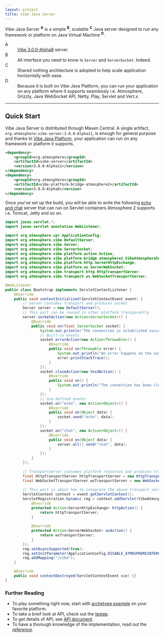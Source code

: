 ```yaml
---
layout: project
title: Vibe Java Server
---
```


Vibe Java Server <sup><strong>A</strong></sup> is a simple <sup><strong>B</strong></sup>, scalable <sup><strong>C</strong></sup> Java server designed to run any framework or platform on Java Virtual Machine <sup><strong>D</strong></sup>.

<dl>
    <dt>A</dt>
    <dd><a href="/projects/vibe-protocol/3.0.0-Alpha8">Vibe 3.0.0-Alpha8</a> server.</dd>
    <dt>B</dt>
    <dd>All interface you need to know is <code>Server</code> and <code>ServerSocket</code>. Indeed.</dd>
    <dt>C</dt>
    <dd>Shared nothing architecture is adopted to help scale application horizontally with ease.</dd>
    <dt>D</dt>
    <dd>Because it is built on Vibe Java Platform, you can run your application on any platform where it supports seamlessly i.e. Atmosphere, Grizzly, Java WebSocket API, Netty, Play, Servlet and Vert.x.</dd>
</dl> 

---

## Quick Start
Vibe Java Server is distributed through Maven Central. A single artifact, <code>org.atmosphere:vibe-server:3.0.0-Alpha11</code>, is enough for general purpose and thanks to [Vibe Java Platform](/projects/vibe-java-platform/), your application can run on any framework or platform it supports.

```xml
<dependency>
    <groupId>org.atmosphere</groupId>
    <artifactId>vibe-server</artifactId>
    <version>3.0.0-Alpha11</version>
</dependency>
<dependency>
    <groupId>org.atmosphere</groupId>
    <artifactId>vibe-platform-bridge-atmosphere2</artifactId>
    <version>3.0.0-Alpha8</version>
</dependency>
```

Once you've set up the build, you will be able to write the following [echo and chat](/projects/vibe-protocol/3.0.0-Alpha8/reference/#example) server that can run on Servlet containers Atmosphere 2 supports i.e. Tomcat, Jetty and so on.

```java
import javax.servlet.*;
import javax.servlet.annotation.WebListener;

import org.atmosphere.cpr.ApplicationConfig;
import org.atmosphere.vibe.DefaultServer;
import org.atmosphere.vibe.Server;
import org.atmosphere.vibe.ServerSocket;
import org.atmosphere.vibe.platform.action.Action;
import org.atmosphere.vibe.platform.bridge.atmosphere2.VibeAtmosphereServlet;
import org.atmosphere.vibe.platform.http.ServerHttpExchange;
import org.atmosphere.vibe.platform.ws.ServerWebSocket;
import org.atmosphere.vibe.transport.http.HttpTransportServer;
import org.atmosphere.vibe.transport.ws.WebSocketTransportServer;

@WebListener
public class Bootstrap implements ServletContextListener {
    @Override
    public void contextInitialized(ServletContextEvent event) {
        // Server consumes transport and produces socket
        Server server = new DefaultServer();
        // This part can be reused in other platform transparently
        server.socketAction(new Action<ServerSocket>() {
            @Override
            public void on(final ServerSocket socket) {
                System.out.println("The connection is established successfully and communication is possible");
                // Built-in events
                socket.errorAction(new Action<Throwable>() {
                    @Override
                    public void on(Throwable error) {
                        System.out.println("An error happens on the socket");
                        error.printStackTrace();
                    }
                });
                socket.closeAction(new VoidAction() {
                    @Override
                    public void on() {
                        System.out.println("The connection has been closed");
                    }
                });
                // Use-defined events
                socket.on("echo", new Action<Object>() {
                    @Override
                    public void on(Object data) {
                        socket.send("echo", data);
                    }
                });
                socket.on("chat", new Action<Object>() {
                    @Override
                    public void on(Object data) {
                        server.all().send("chat", data);
                    }
                });
            }
        });
        
        // TransportServer consumes platform resources and produces transport
        final HttpTransportServer httpTransportServer = new HttpTransportServer().transportAction(server);
        final WebSocketTransportServer wsTransportServer = new WebSocketTransportServer().transportAction(server);
        
        // This part is about how to integrate the above transport servers with the platform, Atmosphere
        ServletContext context = event.getServletContext();
        ServletRegistration.Dynamic reg = context.addServlet(VibeAtmosphereServlet.class.getName(), new VibeAtmosphereServlet() {
            @Override
            protected Action<ServerHttpExchange> httpAction() {
                return httpTransportServer;
            }
            
            @Override
            protected Action<ServerWebSocket> wsAction() {
                return wsTransportServer;
            }
        });
        reg.setAsyncSupported(true);
        reg.setInitParameter(ApplicationConfig.DISABLE_ATMOSPHEREINTERCEPTOR, Boolean.TRUE.toString());
        reg.addMapping("/vibe");
    }

    @Override
    public void contextDestroyed(ServletContextEvent sce) {}
}
```

### Further Reading

* To play something right now, start with [archetype example](https://github.com/vibe-project/vibe-examples/tree/master/archetype/vibe-java-server) on your favorite platform.
* To take a brief look at API, check out the [testee](https://github.com/vibe-project/vibe-java-server/blob/v3.0.0-Alpha11/server/src/test/java/org/atmosphere/vibe/ProtocolTest.java#L49-L103).
* To get details of API, see [API document](/projects/vibe-java-server/3.0.0-Alpha11/apidocs/).
* To have a thorough knowledge of the implementation, read out the [reference](/projects/vibe-java-server/3.0.0-Alpha11/reference/).